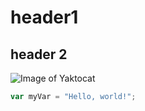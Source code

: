 # header1
## header 2

![Image of Yaktocat](https://octodex.github.com/images/yaktocat.png)

``` javascript
var myVar = "Hello, world!";
```
